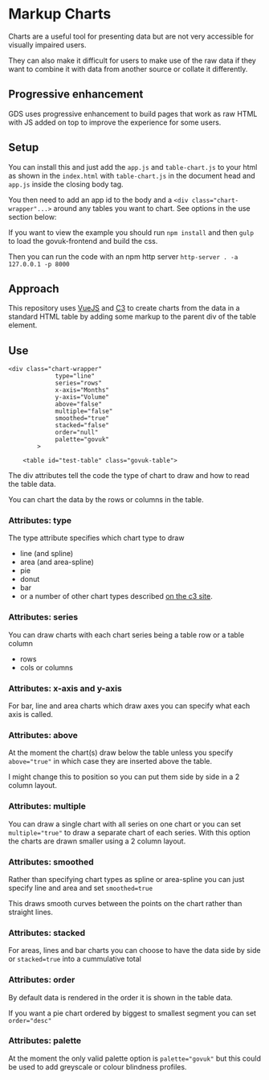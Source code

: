 # Markup Charts

Charts are a useful tool for presenting data but are not very 
accessible for visually impaired users. 

They can also make it difficult for users to make use of the raw 
data if they want to combine it with data from another source or 
collate it differently. 

## Progressive enhancement

GDS uses progressive enhancement to build pages that work as raw 
HTML with JS added on top to improve the experience for some users. 

## Setup

You can install this and just add the `app.js` and 
`table-chart.js` to your html as shown in the `index.html` 
with `table-chart.js` in the document head and `app.js` inside 
the closing body tag. 

You then need to add an app id to the body and a 
`<div class="chart-wrapper"...>` around any tables you want to
chart. See options in the use section below:

If you want to view the example you should run 
`npm install` and then 
`gulp` to load the govuk-frontend and build the css. 

Then you can run the code with an npm http server 
`http-server . -a 127.0.0.1 -p 8000`

## Approach

This repository uses [VueJS](https://vuejs.org/) and [C3](https://c3js.org/) 
to create charts from the data in a standard HTML table by adding 
some markup to the parent div of the table element.

## Use
```
<div class="chart-wrapper"
             type="line"
             series="rows"
             x-axis="Months"
             y-axis="Volume"
             above="false"
             multiple="false"
             smoothed="true"
             stacked="false"
             order="null"
             palette="govuk"
        >
    
    <table id="test-table" class="govuk-table">
```

The div attributes tell the code the type of chart to draw and 
how to read the table data. 

You can chart the data by the rows or columns in the table.  

### Attributes: type
The type attribute specifies which chart type to draw
* line (and spline)
* area (and area-spline)
* pie
* donut 
* bar 
* or a number of other chart types described 
[on the c3 site](https://c3js.org/examples.html).

### Attributes: series
You can draw charts with each chart series being a table row 
or a table column
* rows 
* cols or columns

### Attributes: x-axis and y-axis 
For bar, line and area charts which draw axes you can specify 
what each axis is called. 

### Attributes: above 
At the moment the chart(s) draw below the table unless you 
specify `above="true"` in which case they are inserted above
the table. 

I might change this to position so you can put them side by side 
in a 2 column layout. 

### Attributes: multiple 
You can draw a single chart with all series on one chart or you 
can set `multiple="true"` to draw a separate chart of each 
series. With this option the charts are drawn smaller using a 
2 column layout. 

### Attributes: smoothed 
Rather than specifying chart types as spline or area-spline you 
can just specify line and area and set `smoothed=true`

This draws smooth curves between the points on the chart rather 
than straight lines. 

### Attributes: stacked 
For areas, lines and bar charts you can choose to have the data 
side by side or `stacked=true` into a cummulative total

### Attributes: order 
By default data is rendered in the order it is shown in the 
table data. 

If you want a pie chart ordered by biggest to smallest segment 
you can set `order="desc"` 

### Attributes: palette 
At the moment the only valid palette option is `palette="govuk"`
but this could be used to add greyscale or colour blindness 
profiles. 

 